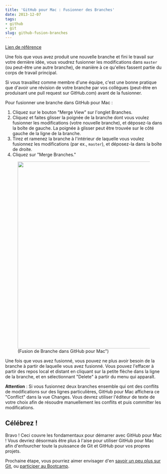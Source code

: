```yaml
---
title: 'GitHub pour Mac : Fusionner des Branches'
date: 2013-12-07
tags:
- github
- git
slug: github-fusion-branches
---
```



[Lien de référence](https://help.github.com/articles/merging-branches)

Une fois que vous avez produit  une nouvelle branche et fini le travail sur votre dernière idée, vous voudrez fusionner les modifications dans `master` (ou peut-être une autre branche), de manière à ce qu'elles fassent partie du corps de travail principal.

Si vous travaillez comme membre d'une équipe, c'est une bonne pratique que d'avoir une révision de votre branche par vos collègues (peut-être en produisant une pull request sur GitHub.com) avant de la fusionner.

Pour fusionner une branche dans GitHub pour Mac :

1. Cliquez sur le bouton "Merge View" sur l'onglet Branches.
2. Cliquez et faites glisser la poignée de la branche dont vous voulez fusionner les modifications (votre nouvelle branche), et déposez-la dans la boîte de gauche. La poignée à glisser peut être trouvée sur le côté gauche de la ligne de la branche.
3. Tirez et ramenez la branche à l'intérieur de laquelle vous voulez fusionnez les modifications (par ex., `master`), et déposez-la dans la boîte de droite.
4. Cliquez sur "Merge Branches."

<figure><image style="width:600px;" src="https://github-images.s3.amazonaws.com/mac/changes/merging-20130109-131344.jpg" /><figcaption>(Fusion de Branche dans GitHub pour Mac")</figcaption></figure>

Une fois que vous avez fusionné, vous pouvez ne plus avoir besoin de la branche à partir de laquelle vous avez fusionné. Vous pouvez l'effacer à partir des repos local et distant en cliquant sur la petite flèche dans la ligne de la branche, et en sélectionnant "Delete" à partir du menu qui apparaît.

**Attention** : Si vous fusionnez deux branches ensemble qui ont des conflits de modifications sur des lignes particulières, GitHub pour Mac affichera ce "Conflict" dans la vue Changes. Vous devrez utiliser l'éditeur de texte de votre choix afin de résoudre manuellement les conflits et puis committer les modifications.

## Célébrez ! 

Bravo ! Ceci couvre les fondamentaux pour démarrer avec GitHub pour Mac ! Vous devriez désormais être plus à l'aise pour utiliser GitHub pour Mac afin d'enfourcher toute la puissance de Git et GitHub pour vos propres projets.

Prochaine étape, vous pourriez aimer envisager d'en [savoir un peu plus sur Git](/2013/12/15/github-pour-nuls-partie-1/), ou [participer au Bootcamp](/2013/12/10/installer-git/).